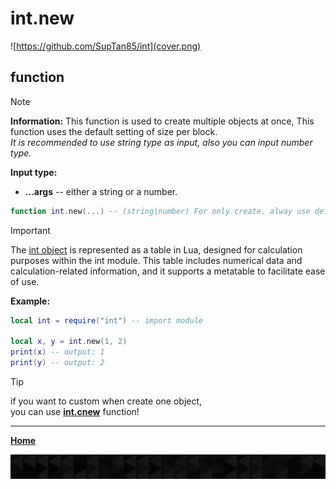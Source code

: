 # int.new

![https://github.com/SupTan85/int](cover.png)

## function

> [!NOTE]
**Information:** This function is used to create multiple objects at once, This function uses the default setting of size per block.\
*It is recommended to use string type as input, also you can input number type.*

**Input type:**

- **...args** -- either a string or a number.

```lua
function int.new(...) -- (string|number) For only create. alway use default size! **BLOCK SIZE SHOULD BE SAME WHEN CALCULATE**
```

> [!IMPORTANT]
The [int object](../README.md#int-object) is represented as a table in Lua, designed for calculation purposes within the int module. This table includes numerical data and calculation-related information, and it supports a metatable to facilitate ease of use.

**Example:**

```lua
local int = require("int") -- import module

local x, y = int.new(1, 2)
print(x) -- output: 1
print(y) -- output: 2
```

>[!TIP]
if you want to custom when create one object,\
you can use [**int.cnew**](int.cnew.md) function!

---

[**Home**](../README.md#function--methods)

![end](image-d.png)
